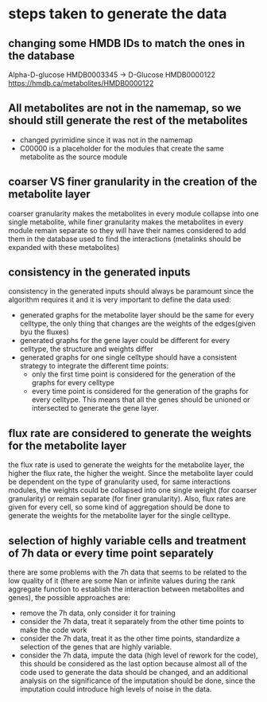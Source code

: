 # steps taken to generate the data

## changing some HMDB IDs to match the ones in the database
Alpha-D-glucose HMDB0003345 -> D-Glucose HMDB0000122   https://hmdb.ca/metabolites/HMDB0000122

## All metabolites are not in the namemap, so we should still generate the rest of the metabolites
- changed pyrimidine since it was not in the namemap
- C00000 is a placeholder for the modules that create the same metabolite as the source module

## coarser VS finer granularity in the creation of the metabolite layer
coarser granularity makes the metabolites in every module collapse into one single metabolite, while finer granularity makes the metabolites in every module remain separate so they will have their names considered to add them in the database used to find the interactions (metalinks should be expanded with these metabolites)

## consistency in the generated inputs
consistency in the generated inputs should always be paramount since the algorithm requires it and it is very important to define the data used:
- generated graphs for the metabolite layer should be the same for every celltype, the only thing that changes are the weights of the edges(given byu the fluxes)
- generated graphs for the gene layer could be different for every celltype, the structure and weights differ
- generated graphs for one single celltype should have a consistent strategy to integrate the different time points:
  - only the first time point is considered for the generation of the graphs for every celltype
  - every time point is considered for the generation of the graphs for every celltype. This means that all the genes should be unioned or intersected to generate the gene layer.

## flux rate are considered to generate the weights for the metabolite layer
the flux rate is used to generate the weights for the metabolite layer, the higher the flux rate, the higher the weight. Since the metabolite layer could be dependent on the type of granularity used, for same interactions modules, the weights could be collapsed into one single weight (for coarser granularity) or remain separate (for finer granularity). Also, flux rates are given for every cell, so some kind of aggregation should be done to generate the weights for the metabolite layer for the single celltype.

## selection of highly variable cells and treatment of 7h data or every time point separately
there are some problems with the 7h data that seems to be related to the low quality of it (there are some Nan or infinite values during the rank aggregate function to establish the interaction between metabolites and genes), the possible approaches are:
- remove the 7h data, only consider it for training
- consider the 7h data, treat it separately from the other time points to make the code work
- consider the 7h data, treat it as the other time points, standardize a selection of the genes that are highly variable.
- consider the 7h data, impute the data (high level of rework for the code), this should be considered as the last option because almost all of the code used to generate the data should be changed, and an additional analysis on the significance of the imputation should be done, since the imputation could introduce high levels of noise in the data.